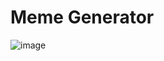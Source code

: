 # Meme Generator
![image](https://github.com/b-luis/scrimba-react-js/assets/139755358/dd22410c-ebdc-43e8-9eac-71ba54f07f3c)
